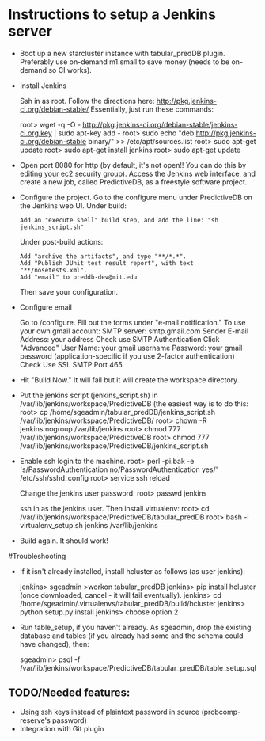 Instructions to setup a Jenkins server
===============

* Boot up a new starcluster instance with tabular_predDB plugin. Preferably use on-demand m1.small to save money (needs to be on-demand so CI works).

* Install Jenkins

  Ssh in as root.
  Follow the directions here: http://pkg.jenkins-ci.org/debian-stable/
  Essentially, just run these commands:

  root> wget -q -O - http://pkg.jenkins-ci.org/debian-stable/jenkins-ci.org.key | sudo apt-key add -
  root> sudo echo "deb http://pkg.jenkins-ci.org/debian-stable binary/" >> /etc/apt/sources.list
  root> sudo apt-get update
  root> sudo apt-get install jenkins
  root> sudo apt-get update

* Open port 8080 for http (by default, it's not open!! You can do this by editing your ec2 security group). Access the Jenkins web interface, and create a new job, called PredictiveDB, as a freestyle software project.

* Configure the project.
   Go to the configure menu under PredictiveDB on the Jenkins web UI.
   Under build: 
   
      Add an "execute shell" build step, and add the line: "sh jenkins_script.sh"
   Under post-build actions: 

      Add "archive the artifacts", and type "**/*.*".
      Add "Publish JUnit test result report", with text "**/nosetests.xml".
      Add "email" to preddb-dev@mit.edu
   Then save your configuration.

* Configure email

  Go to <url>/configure. Fill out the forms under "e-mail notification."
  To use your own gmail account:
  SMTP server: smtp.gmail.com
  Sender E-mail Address: your address
  Check use SMTP Authentication
  Click "Advanced"
  User Name: your gmail username
  Password: your gmail password (application-specific if you use 2-factor authentication)
  Check Use SSL
  SMTP Port 465
     
* Hit "Build Now." It will fail but it will create the workspace directory.

* Put the jenkins script (jenkins_script.sh) in /var/lib/jenkins/workspace/PredictiveDB (the easiest way is to do this:
   root> cp /home/sgeadmin/tabular_predDB/jenkins_script.sh /var/lib/jenkins/workspace/PredictiveDB/
   root> chown -R jenkins:nogroup /var/lib/jenkins
   root> chmod 777 /var/lib/jenkins/workspace/PredictiveDB
   root> chmod 777 /var/lib/jenkins/workspace/PredictiveDB/jenkins_script.sh

* Enable ssh login to the machine.
  root> perl -pi.bak -e 's/PasswordAuthentication no/PasswordAuthentication yes/' /etc/ssh/sshd_config
  root> service ssh reload

  Change the jenkins user password: 
  root> passwd jenkins

  ssh in as the jenkins user. Then install virtualenv:
  root> cd /var/lib/jenkins/workspace/PredictiveDB/tabular_predDB
  root> bash -i virtualenv_setup.sh jenkins /var/lib/jenkins

* Build again. It should work!

#Troubleshooting

* If it isn't already installed, install hcluster as follows (as user jenkins):

  jenkins> sgeadmin >workon tabular_predDB
  jenkins> pip install hcluster (once downloaded, cancel - it will fail eventually).
  jenkins> cd /home/sgeadmin/.virtualenvs/tabular_predDB/build/hcluster
  jenkins> python setup.py install
  jenkins> choose option 2

* Run table_setup, if you haven't already. As sgeadmin, drop the existing database and tables (if you already had some and the schema could have changed), then:

  sgeadmin> psql -f /var/lib/jenkins/workspace/PredictiveDB/tabular_predDB/table_setup.sql



TODO/Needed features: 
--------------
* Using ssh keys instead of plaintext password in source (probcomp-reserve's password)
* Integration with Git plugin